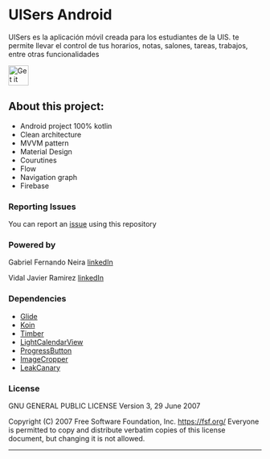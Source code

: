 # UISers Android


UISers es la aplicación móvil creada para los estudiantes de la UIS. te permite llevar el control de tus horarios, notas, salones, tareas, trabajos, entre otras funcionalidades

<a href="https://play.google.com/store/apps/details?id=co.tuister.uisers" target="_blank">
<img src="https://www.gstatic.com/android/market_images/web/play_prism_hlock_2x.png" alt="Get it on Google Play" height="40"/></a>

## About this project: 
* Android project 100% kotlin
* Clean architecture
* MVVM pattern
* Material Design
* Courutines
* Flow
* Navigation graph
* Firebase

### Reporting Issues

You can report an [issue](https://github.com/gaferneira/uisers-dev-android/issues) using this repository

### Powered by

Gabriel Fernando Neira [linkedIn](https://www.linkedin.com/in/gabriel-fernando-neira-bermudez-419b2265)

Vidal Javier Ramirez [linkedIn](https://www.linkedin.com/in/vidal-javier-ramirez-mendoza-23737482)

### Dependencies

* [Glide](https://github.com/bumptech/glide)
* [Koin](https://github.com/InsertKoinIO/koin)
* [Timber](https://github.com/JakeWharton/timber)
* [LightCalendarView](https://github.com/recruit-mp/LightCalendarView)
* [ProgressButton](https://github.com/razir/ProgressButton)
* [ImageCropper](https://github.com/ArthurHub/Android-Image-Cropper)
* [LeakCanary](https://github.com/square/leakcanary)

### License

GNU GENERAL PUBLIC LICENSE
Version 3, 29 June 2007

Copyright (C) 2007 Free Software Foundation, Inc. <https://fsf.org/>
Everyone is permitted to copy and distribute verbatim copies
of this license document, but changing it is not allowed.

-------
